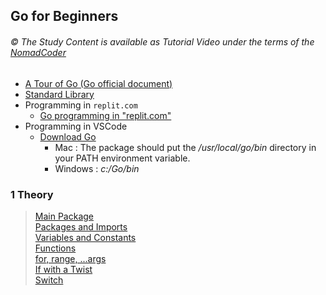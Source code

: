 
## Go for Beginners

###### © The Study Content is available as Tutorial Video under the terms of the [NomadCoder](https://nomadcoders.co/go-for-beginners/lobby) 

- [A Tour of Go (Go official document)](https://go.dev/tour/basics/1)
- [Standard Library](https://pkg.go.dev/std)
- Programming in `replit.com`
    - [Go programming in "replit.com"](https://replit.com/)
- Programming in VSCode
    - [Download Go](https://go.dev/dl/)
        - Mac : The package should put the */usr/local/go/bin* directory in your PATH environment variable. 
        - Windows : *c:/Go/bin*

### 1 Theory
> [Main Package](./mp.md)  
> [Packages and Imports](./pi.md)  
> [Variables and Constants](./vc.md)  
> [Functions](./functions.md)    
> [for, range, ...args](./for.md)  
> [If with a Twist](./if.md)  
> [Switch](./switch.md)  


<!--
### 2 Bank & Dictionary Projects

### 3 URL Checker & Go Routines

### 4 Job Scrapper

### 5 Web Server With ECHO
-->
